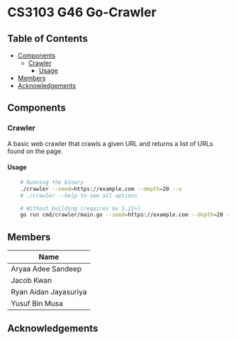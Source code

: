 # CS3103 G46 Go-Crawler

<!-- omit in toc -->
## Table of Contents

- [Components](#components)
  - [Crawler](#crawler)
    - [Usage](#usage)
- [Members](#members)
- [Acknowledgements](#acknowledgements)

## Components

### Crawler

A basic web crawler that crawls a given URL and returns a list of URLs found on the page.

#### Usage

```bash
    # Running the binary
    ./crawler --seed=https://example.com --depth=20 --v
    # ./crawler --help to see all options

    # Without building (requires Go 1.21+)
    go run cmd/crawler/main.go --seed=https://example.com --depth=20 --v                           
```

## Members

| **Name**              |
| --------------------- |
| Aryaa Adee Sandeep    |
| Jacob Kwan            |
| Ryan Aidan Jayasuriya |
| Yusuf Bin Musa        |

## Acknowledgements
